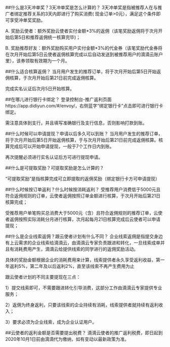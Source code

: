 ##什么是3天冲单奖？3天冲单奖是怎么计算的？
3天冲单奖是指被推荐人在与推广者绑定推荐关系的3天内即进行了购买消费(
现金订单>0元），满足这个条件即可享受冲单奖奖励。

A. 奖励云使者：额外奖励云使者实付金额*3%的返佣（该笔奖励返佣将于次月开始后第5日和推荐返佣统一核算完毕)；

B. 奖励推荐好友：额外奖励购买用户实付金额*3%的代金券（该笔奖励代金券将在次月开始后第5日云使者返佣核算完成以后自动发送到被推荐用户的滴滴云账户里），该券领取有效期为一个月。

##什么适合核算返佣？
当月用户发生的推荐订单，将于次月开始后第5日开始返佣核算，于次月开始后第21日前完成返佣核算。

完成实名认证后次月5日开始核算。

##在哪儿进行银行卡绑定？
登录控制台-推广返利页面https://app.didiyun.com/#/envoy/，右侧蓝字“绑定银行卡”点击即可进行银行卡绑定。

需注意具体到支行，并且填写准确银行及支行信息，否则影响打款到账。

##什么时候可以申请提现？申请以后多久可以到账？
当月用户发生的推荐订单，将于次月开始后第5日开始返佣核算，于与次月开始后第21日前完成返佣核算。核算完成后可以开始申请提现，一般于7个工作日内到账。

再次提醒必须进行实名认证后方可进行提现申请。

##什么是可提取奖励？可提取奖励是怎么计算的？

“可提取奖励”是指核算完成可立即提取的返佣奖励（绑定银行卡方可申请提现）

##什么时候按订单返利？什么时候按消耗返利？
受推荐用户消费低于5000元且符合返佣规则的订单，云使者返佣按照订单金额进行核算，于次月开始后第21日核算完成；

受推荐用户单笔购买总消费大于5000元（含）且符合返佣规则的推荐订单，云使者返佣按照实际消耗分月进行核算，次月起每月21日核算完成后云使者可以申请提现；

##什么是企业线索返佣？跟云使者计划有什么不同？ 
企业线索返佣是指提交身边有上云需求的企业线索给滴滴云，由滴滴云专家负责跟进和转化，一旦线索成单并且有消耗费用产生，滴滴云给提供线索的同学进行的返佣奖励活动。

具体的奖励金额根据企业的消耗费用来计算，线索提供者永久享受返利收益，第一年返利5%，第二年及以后返利2%，直至该线索不再产生费用为止

跟云使者计划的不同主要提现在三点：

1）提交线索即可，不需要跟进转化引导消费，这部分工作由滴滴云专家提供专业服务；

2）返佣为终身返利，只要该线索的企业持续有消耗，线索提供者就持续有返利收入；

3）要求必须为企业线索，成为企业认证用户。

##云使者的返利金额是否需要提出税费？
滴滴云使者的推广返利税费，即日起到2020年10月1日前由滴滴代为缴纳，如有变动以最新政策为准。